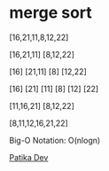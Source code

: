 # merge sort
[16,21,11,8,12,22]

[16,21,11]         [8,12,22]

[16]   [21,11]     [8]  [12,22]


[16]   [21]  [11]  [8]  [12]   [22]

[11,16,21]         [8,12,22]


[8,11,12,16,21,22]


Big-O Notation: O(nlogn)


[Patika Dev](https://www.patika.dev/)
